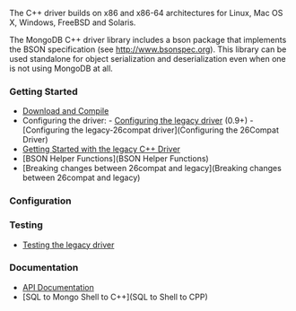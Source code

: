 The C++ driver builds on x86 and x86-64 architectures for Linux, Mac OS X, Windows, FreeBSD and Solaris.

The MongoDB C++ driver library includes a bson package that implements the BSON specification (see http://www.bsonspec.org). This library can be used standalone for object serialization and deserialization even when one is not using MongoDB at all.

### Getting Started
 - [Download and Compile](Download-and-Compile)
 - Configuring the driver:
       - [Configuring the legacy driver](Configuring-the-Legacy-Driver) (0.9+)
       - [Configuring the legacy-26compat driver](Configuring the 26Compat Driver)
 - [Getting Started with the legacy C++ Driver](Tutorial)
 - [BSON Helper Functions](BSON Helper Functions)
 - [Breaking changes between 26compat and legacy](Breaking changes between 26compat and legacy)

### Configuration


### Testing
 - [Testing the legacy driver](Testing)

### Documentation
 - [API Documentation](http://api.mongodb.org/cxx/)
 - [SQL to Mongo Shell to C++](SQL to Shell to CPP)